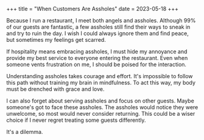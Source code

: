 +++
title = "When Customers Are Assholes"
date = 2023-05-18
+++

Because I run a restaurant, I meet both angels and assholes. Although 99% of our guests are fantastic, a few assholes still find their ways to sneak in and try to ruin the day. I wish I could always ignore them and find peace, but sometimes my feelings get scarred.

If hospitality means embracing assholes, I must hide my annoyance and provide my best service to everyone entering the restaurant. Even when someone vents frustration on me, I should be poised for the interaction.

Understanding assholes takes courage and effort. It's impossible to follow this path without training my brain in mindfulness. To act this way, my body must be drenched with grace and love. 

I can also forget about serving assholes and focus on other guests. Maybe someone's got to face these assholes. The assholes would notice they were unwelcome, so most would never consider returning. This could be a wiser choice if I never regret treating some guests differently.

It's a dilemma.